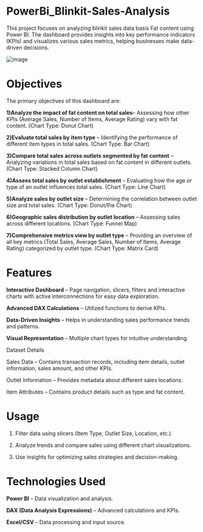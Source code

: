 # PowerBi_Blinkit-Sales-Analysis
This project focuses on analyzing blinkit sales data basis Fat content using Power BI. The dashboard provides insights into key performance indicators (KPIs) and visualizes various sales metrics, helping businesses make data-driven decisions.

![image](https://github.com/user-attachments/assets/fd3a9f90-a753-42c2-86a2-fd0a0819bd8b)


# Objectives

The primary objectives of this dashboard are:

**1)Analyze the impact of fat content on total sales**– Assessing how other KPIs (Average Sales, Number of Items, Average Rating) vary with fat content. (Chart Type: Donut Chart)

**2)Evaluate total sales by item type** – Identifying the performance of different item types in total sales. (Chart Type: Bar Chart)

**3)Compare total sales across outlets segmented by fat content** – Analyzing variations in total sales based on fat content in different outlets. (Chart Type: Stacked Column Chart)

**4)Assess total sales by outlet establishment** – Evaluating how the age or type of an outlet influences total sales. (Chart Type: Line Chart)

**5)Analyze sales by outlet size** – Determining the correlation between outlet size and total sales. (Chart Type: Donut/Pie Chart)

**6)Geographic sales distribution by outlet location** – Assessing sales across different locations. (Chart Type: Funnel Map)

**7)Comprehensive metrics view by outlet type** – Providing an overview of all key metrics (Total Sales, Average Sales, Number of Items, Average Rating) categorized by outlet type. (Chart Type: Matrix Card)

# Features

**Interactive Dashboard** – Page navigation, slicers, filters and interactive charts with active interconnections for easy data exploration.

**Advanced DAX Calculations** – Utilized functions to derive KPIs.

**Data-Driven Insights** – Helps in understanding sales performance trends and patterns.

**Visual Representation** – Multiple chart types for intuitive understanding.

Dataset Details

Sales Data – Contains transaction records, including item details, outlet information, sales amount, and other KPIs.

Outlet Information – Provides metadata about different sales locations.

Item Attributes – Contains product details such as type and fat content.

# Usage

1) Filter data using slicers (Item Type, Outlet Size, Location, etc.).

2) Analyze trends and compare sales using different chart visualizations.

3) Use insights for optimizing sales strategies and decision-making.

# Technologies Used

**Power BI** – Data visualization and analysis.

**DAX (Data Analysis Expressions)** – Advanced calculations and KPIs.

**Excel/CSV** – Data processing and input source.
